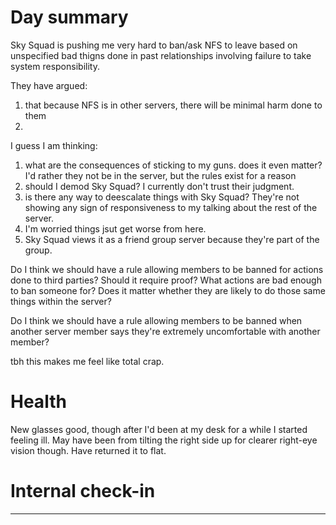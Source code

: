 # Day summary
Sky Squad is pushing me very hard to ban/ask NFS to leave based on unspecified bad thigns done in past relationships involving failure to take system responsibility. 

They have argued:
1) that because NFS is in other servers, there will be minimal harm done to them
2) 

I guess I am thinking:
1) what are the consequences of sticking to my guns. does it even matter? I'd rather they not be in the server, but the rules exist for a reason
2) should I demod Sky Squad? I currently don't trust their judgment. 
3) is there any way to deescalate things with Sky Squad? They're not showing any sign of responsiveness to my talking about the rest of the server. 
4) I'm worried things jsut get worse from here. 
5) Sky Squad views it as a friend group server because they're part of the group. 

Do I think we should have a rule allowing members to be banned for actions done to third parties? Should it require proof? What actions are bad enough to ban someone for? Does it matter whether they are likely to do those same things within the server? 

Do I think we should have a rule allowing members to be banned when another server member says they're extremely uncomfortable with another member? 

tbh this makes me feel like total crap. 



# Health
New glasses good, though after I'd been at my desk for a while I started feeling ill. May have been from tilting the right side up for clearer right-eye vision though. Have returned it to flat. 

# Internal check-in




------
